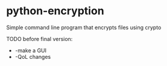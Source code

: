 # python-encryption
Simple command line program that encrypts files using crypto

<p>TODO before final version:</p>
<ul>
  <li>-make a GUI</li>
  <li>-QoL changes</li>
</ul>
